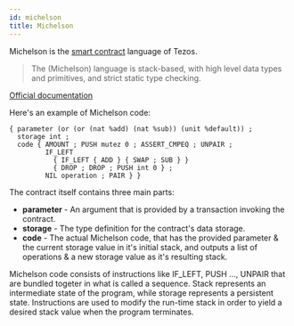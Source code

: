 ```yaml
---
id: michelson
title: Michelson
---
```


Michelson is the [smart contract](smart-contract) language of Tezos. 

> The (Michelson) language is stack-based, with high level data types and primitives, and strict static type checking. 

[Official documentation](https://tezos.gitlab.io/whitedoc/michelson.html)


Here's an example of Michelson code: 

```
{ parameter (or (or (nat %add) (nat %sub)) (unit %default)) ;
  storage int ;
  code { AMOUNT ; PUSH mutez 0 ; ASSERT_CMPEQ ; UNPAIR ;
         IF_LEFT
           { IF_LEFT { ADD } { SWAP ; SUB } }
           { DROP ; DROP ; PUSH int 0 } ;
         NIL operation ; PAIR } }
```

The contract itself contains three main parts:

- **parameter** - An argument that is provided by a transaction invoking the contract.
- **storage** - The type definition for the contract's data storage.
- **code** - The actual Michelson code, that has the provided parameter & the current storage value in it's initial stack, and outputs a list of operations & a new storage value as it's resulting stack.


Michelson code consists of instructions like IF_LEFT, PUSH ..., UNPAIR that are bundled togeter in what is called a sequence. Stack represents an intermediate state of the program, while storage represents a persistent state. Instructions are used to modify the run-time stack in order to yield a desired stack value when the program terminates.